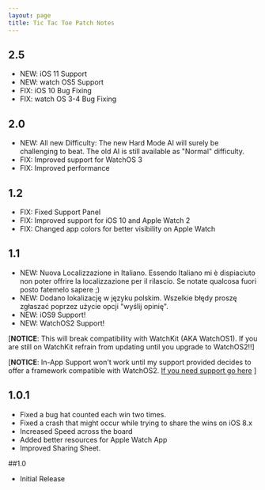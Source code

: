 ```yaml
---
layout: page
title: Tic Tac Toe Patch Notes
---
```


## 2.5

- NEW: iOS 11 Support
- NEW:  watch OS5 Support
- FIX: iOS 10 Bug Fixing
- FIX: watch OS 3-4 Bug Fixing

## 2.0

* NEW: All new Difficulty: The new Hard Mode AI will surely be challenging to beat. The old AI is still available as "Normal" difficulty.
* FIX: Improved support for WatchOS 3
* FIX: Improved performance

## 1.2

* FIX: Fixed Support Panel
* FIX: Improved support for iOS 10 and Apple Watch 2
* FIX: Changed app colors for better visibility on Apple Watch

## 1.1

* NEW: Nuova Localizzazione in Italiano. Essendo Italiano mi è dispiaciuto non poter offrire la localizzazione per il rilascio. Se notate qualcosa fuori posto fatemelo sapere ;)
* NEW: Dodano lokalizację w języku polskim. Wszelkie błędy proszę zgłaszać poprzez użycie opcji "wyślij opinię".
* NEW: iOS9 Support!
* NEW: WatchOS2 Support!

[**NOTICE**: This will break compatibility with WatchKit (AKA WatchOS1). If you are still on WatchKit refrain from updating until you upgrade to WatchOS2!!]

[**NOTICE**: In-App Support won't work until my support provided decides to offer a framework compatible with WatchOS2. [If you need support go here](http://www.valentinourbano.com/support) ]

## 1.0.1

* Fixed a bug hat counted each win two times.
* Fixed a crash that might occur while trying to share the wins on iOS 8.x
* Increased Speed across the board
* Added better resources for Apple Watch App
* Improved Sharing Sheet.

##1.0

- Initial Release
